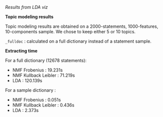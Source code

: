 *Results from LDA viz*

**Topic modeling results**

Topic modeling results are obtained on a 2000-statements, 1000-features, 10-components sample.
We chose to keep either 5 or 10 topics.

`_fulldoc` : calculated on a full dictionary instead of a statement sample. 


**Extracting time**


For a full dictionary (12678 statements):
- NMF Frobenius : 19.231s
- NMF Kullback Leibler : 71.219s
- LDA : 120.139s

For a sample dictionary : 
- NMF Frobenius : 0.051s
- NMF Kullback Leibler : 0.436s
- LDA : 2.373s
